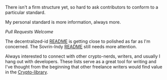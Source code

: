 There isn't a firm structure yet, so hard to ask contributors to conform to a particular standard. 

My personal standard is more information, always more.


*Pull Requests Welcome*

The decentralized-id [README](https://github.com/infominer33/awesome-decentralized-id/) is getting close to polished as far as I'm concerned. The Sovrin-Indy [README](https://github.com/infominer33/awesome-decentralized-id/blob/master/awesome-sovrin/) still needs more attention.

Always interested to connect with other crypto-nerds, writers, and usually I hang out with developers. These lists serve as a great tool for writing and I've thought from the beginning that other freelance writers would find value in the [Crypto-library](https://github.com/infominer33/Crypto-library).


